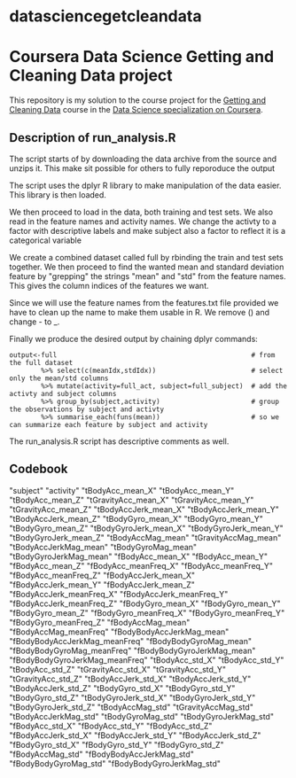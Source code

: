 # datasciencegetcleandata
Coursera Data Science Getting and Cleaning Data project 
=======================================================

This repository is my solution to the course project for the [Getting and Cleaning Data](https://www.coursera.org/course/getdata) 
course in the [Data Science specialization on Coursera](https://www.coursera.org/specialization/jhudatascience/1?utm_medium=courseDescripTop).

Description of run_analysis.R
-----------------------------
The script starts of by downloading the data archive from the source and unzips it. This make sit possible for others to fully reporoduce the output

The script uses the dplyr R library to make manipulation of the data easier. This library is then loaded.

We then proceed to load in the data, both training and test sets. We also read in the feature names and activity names.
We change the activty to a factor with descriptive labels and make subject also a factor to reflect it is a categorical variable

We create a combined dataset called full by rbinding the train and test sets together.
We then proceed to find the wanted mean and standard deviation feature by "grepping" the strings "mean" and "std" from the feature names.
This gives the column indices of the features we want.

Since we will use the feature names from the features.txt file provided we have to clean up the name to make them usable in R. We remove () and change - to _.

Finally we produce the desired output by chaining dplyr commands:
```
output<-full                                                 # from the full dataset
		%>% select(c(meanIdx,stdIdx))                        # select only the mean/std columns
		%>% mutate(activity=full_act, subject=full_subject)  # add the activty and subject columns
		%>% group_by(subject,activity)                       # group the observations by subject and activty
		%>% summarise_each(funs(mean))                       # so we can summarize each feature by subject and activity 
```

The run_analysis.R script has descriptive comments as well.

Codebook
--------
"subject" 
"activity" 
"tBodyAcc_mean_X" 
"tBodyAcc_mean_Y" 
"tBodyAcc_mean_Z" 
"tGravityAcc_mean_X" 
"tGravityAcc_mean_Y" 
"tGravityAcc_mean_Z" 
"tBodyAccJerk_mean_X" 
"tBodyAccJerk_mean_Y" 
"tBodyAccJerk_mean_Z" 
"tBodyGyro_mean_X" 
"tBodyGyro_mean_Y" 
"tBodyGyro_mean_Z" 
"tBodyGyroJerk_mean_X" 
"tBodyGyroJerk_mean_Y" 
"tBodyGyroJerk_mean_Z" 
"tBodyAccMag_mean" 
"tGravityAccMag_mean" 
"tBodyAccJerkMag_mean" 
"tBodyGyroMag_mean" 
"tBodyGyroJerkMag_mean" 
"fBodyAcc_mean_X" 
"fBodyAcc_mean_Y" 
"fBodyAcc_mean_Z" 
"fBodyAcc_meanFreq_X" 
"fBodyAcc_meanFreq_Y" 
"fBodyAcc_meanFreq_Z" 
"fBodyAccJerk_mean_X" 
"fBodyAccJerk_mean_Y" 
"fBodyAccJerk_mean_Z" 
"fBodyAccJerk_meanFreq_X" 
"fBodyAccJerk_meanFreq_Y" 
"fBodyAccJerk_meanFreq_Z" 
"fBodyGyro_mean_X" 
"fBodyGyro_mean_Y" 
"fBodyGyro_mean_Z" 
"fBodyGyro_meanFreq_X" 
"fBodyGyro_meanFreq_Y" 
"fBodyGyro_meanFreq_Z" 
"fBodyAccMag_mean" 
"fBodyAccMag_meanFreq" 
"fBodyBodyAccJerkMag_mean" 
"fBodyBodyAccJerkMag_meanFreq" 
"fBodyBodyGyroMag_mean" 
"fBodyBodyGyroMag_meanFreq" 
"fBodyBodyGyroJerkMag_mean" 
"fBodyBodyGyroJerkMag_meanFreq" 
"tBodyAcc_std_X" 
"tBodyAcc_std_Y" 
"tBodyAcc_std_Z" 
"tGravityAcc_std_X" 
"tGravityAcc_std_Y" 
"tGravityAcc_std_Z" 
"tBodyAccJerk_std_X" 
"tBodyAccJerk_std_Y" 
"tBodyAccJerk_std_Z" 
"tBodyGyro_std_X" 
"tBodyGyro_std_Y" 
"tBodyGyro_std_Z" 
"tBodyGyroJerk_std_X" 
"tBodyGyroJerk_std_Y" 
"tBodyGyroJerk_std_Z" 
"tBodyAccMag_std" 
"tGravityAccMag_std" 
"tBodyAccJerkMag_std" 
"tBodyGyroMag_std" 
"tBodyGyroJerkMag_std" 
"fBodyAcc_std_X" 
"fBodyAcc_std_Y" 
"fBodyAcc_std_Z" 
"fBodyAccJerk_std_X" 
"fBodyAccJerk_std_Y" 
"fBodyAccJerk_std_Z" 
"fBodyGyro_std_X" 
"fBodyGyro_std_Y" 
"fBodyGyro_std_Z" 
"fBodyAccMag_std" 
"fBodyBodyAccJerkMag_std" 
"fBodyBodyGyroMag_std" 
"fBodyBodyGyroJerkMag_std"